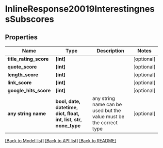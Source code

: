 # InlineResponse20019InterestingnessSubscores


## Properties
Name | Type | Description | Notes
------------ | ------------- | ------------- | -------------
**title_rating_score** | **[int]** |  | [optional] 
**quote_score** | **[int]** |  | [optional] 
**length_score** | **[int]** |  | [optional] 
**link_score** | **[int]** |  | [optional] 
**google_hits_score** | **[int]** |  | [optional] 
**any string name** | **bool, date, datetime, dict, float, int, list, str, none_type** | any string name can be used but the value must be the correct type | [optional]

[[Back to Model list]](../README.md#documentation-for-models) [[Back to API list]](../README.md#documentation-for-api-endpoints) [[Back to README]](../README.md)


